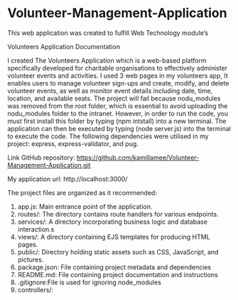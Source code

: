 # Volunteer-Management-Application
This web application was created to fulfill Web Technology module’s

Volunteers Application Documentation

I created The Volunteers Application which is a web-based platform specifically developed for charitable organisations to effectively administer volunteer events and activities. I used 3 web pages in my volunteers app, It enables users to manage volunteer sign-ups and create, modify, and delete volunteer events, as well as monitor event details including date, time, location, and available seats.
The project will fail because nodu_modules was removed from the root folder, which is essential to avoid uploading the nodu_modules folder to the intranet. However, in order to run the code, you must first install this folder by typing (npm intstall) into a new terminal.
The application can then be executed by typing (node server.js) into the terminal to execute the code. The following dependencies were utilised in my project: express, express-validator, and pug.

Link GitHub repository:
https://github.com/kamillamee/Volunteer-Management-Application.git

My application url: http://localhost:3000/

The project files are organized as it recommended:

1. app.js: Main entrance point of the application.
2. routes/: The directory contains route handlers for various endpoints.
3. services/: A directory incorporating business logic and database interaction.s
4. views/: A directory containing EJS templates for producing HTML pages.
5. public/: Directory holding static assets such as CSS, JavaScript, and pictures.
6. package.json: File containing project metadata and dependencies
7. README.md: File containing project documentation and instructions
8. .gitignore:File is used for ignoring node_modules
9. controllers/:





